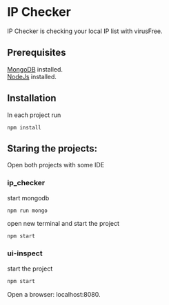 # IP Checker

IP Checker is checking your local IP list with virusFree.

## Prerequisites
[MongoDB](https://docs.mongodb.com/manual/installation/) installed.  
[NodeJs](https://nodejs.org/en/download/) installed.  

## Installation
In each project run 
```
npm install
```

## Staring the projects:
Open both projects with some IDE

### ip_checker
start mongodb 
```
npm run mongo
```
open new terminal and start the project
```bash
npm start
```

### ui-inspect
start the project
```bash
npm start
```

Open a browser: localhost:8080.